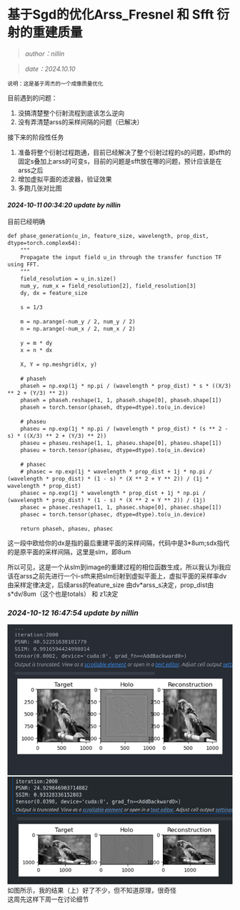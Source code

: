 # 基于Sgd的优化Arss_Fresnel 和 Sfft 衍射的重建质量

> *author：nillin*

> *date：2024.10.10*

    说明：这是基于周杰的一个成像质量优化

目前遇到的问题：

1. 没搞清楚整个衍射流程到底该怎么逆向
2. 没有弄清楚arss的采样间隔的问题（已解决）

接下来的阶段性任务

1. 准备将整个衍射过程跑通，目前已经解决了整个衍射过程的s的问题，即sfft的固定s叠加上arss的可变s，目前的问题是sfft放在哪的问题，预计应该是在arss之后
2. 增加虚拟平面的滤波器，验证效果
3. 多跑几张对比图

#### *2024-10-11 00:34:20 update by nillin*

目前已经明确

```
def phase_generation(u_in, feature_size, wavelength, prop_dist, dtype=torch.complex64):
    """
    Propagate the input field u_in through the transfer function TF using FFT.
    """
    field_resolution = u_in.size()
    num_y, num_x = field_resolution[2], field_resolution[3]
    dy, dx = feature_size

    s = 1/3

    m = np.arange(-num_y / 2, num_y / 2)
    n = np.arange(-num_x / 2, num_x / 2)

    y = m * dy
    x = n * dx

    X, Y = np.meshgrid(x, y)

    # phaseh
    phaseh = np.exp(1j * np.pi / (wavelength * prop_dist) * s * ((X/3) ** 2 + (Y/3) ** 2))
    phaseh = phaseh.reshape(1, 1, phaseh.shape[0], phaseh.shape[1])
    phaseh = torch.tensor(phaseh, dtype=dtype).to(u_in.device)

    # phaseu
    phaseu = np.exp(1j * np.pi / (wavelength * prop_dist) * (s ** 2 - s) * ((X/3) ** 2 + (Y/3) ** 2))
    phaseu = phaseu.reshape(1, 1, phaseu.shape[0], phaseu.shape[1])
    phaseu = torch.tensor(phaseu, dtype=dtype).to(u_in.device)

    # phasec
    # phasec = np.exp(1j * wavelength * prop_dist + 1j * np.pi / (wavelength * prop_dist) * (1 - s) * (X ** 2 + Y ** 2)) / (1j * wavelength * prop_dist)
    phasec = np.exp(1j * wavelength * prop_dist + 1j * np.pi / (wavelength * prop_dist) * (1 - s) * (X ** 2 + Y ** 2)) / (1j)
    phasec = phasec.reshape(1, 1, phasec.shape[0], phasec.shape[1])
    phasec = torch.tensor(phasec, dtype=dtype).to(u_in.device)

    return phaseh, phaseu, phasec
```

这一段中欧给你的dx是指的最后重建平面的采样间隔，代码中是3*8um;sdx指代的是原平面的采样间隔，这里是slm，即8um

所以可见，这是一个从slm到image的重建过程的相位函数生成，所以我认为i我应该在arss之前先进行一个i-sfft来把slm衍射到虚拟平面上，虚拟平面的采样率dv由采样定律决定，后续arss的feature_size 由dv\*arss_s决定，prop_dist由s\*dv/8um（这个也是totals） 和 z1决定 


### *2024-10-12 16:47:54 update by nillin*
![我跑的代码](<result/beta1 .png>)  
![师兄的代码](result/image1.png)    
如图所示，我的结果（上）好了不少，但不知道原理，很奇怪    
这周先这样下周一在讨论细节